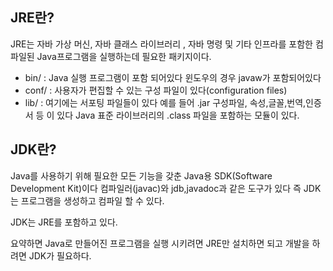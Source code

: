 ## JRE란?

JRE는 자바 가상 머신, 자바 클래스 라이브러리 , 자바 명령 및 기타 인프라를 포함한 컴파일된 Java프로그램을 실행하는데 필요한 패키지이다.

- bin/ : Java 실행 프로그램이 포함 되어있다 윈도우의 경우 javaw가 포함되어있다
- conf/ : 사용자가 편집할 수 있는 구성 파일이 있다(configuration files)
- lib/ : 여기에는 서포팅 파일들이 있다 예를 들어 .jar 구성파일, 속성,글꼴,번역,인증서 등 이 있다 Java 표준 라이브러리의 .class 파일을 포함하는 모듈이 있다.

## JDK란?

Java를 사용하기 위해 필요한 모든 기능을 갖춘 Java용 SDK(Software Development Kit)이다 컴파일러(javac)와 jdb,javadoc과 같은 도구가 있다 즉 JDK는 프로그램을 생성하고 컴파일 할 수 있다.

JDK는 JRE를 포함하고 있다.

요약하면 Java로 만들어진 프로그램을 실행 시키려면 JRE만 설치하면 되고 개발을 하려면 JDK가 필요하다.
